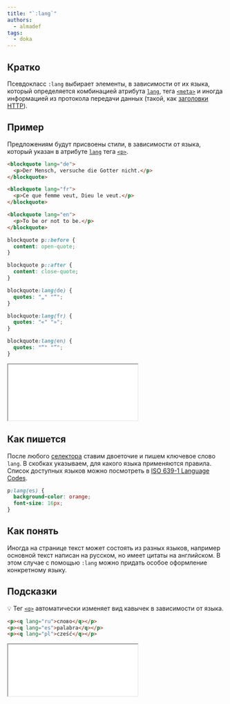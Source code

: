 ```yaml
---
title: "`:lang`"
authors:
  - almadef
tags:
  - doka
---
```


## Кратко

Псевдокласс `:lang` выбирает элементы, в зависимости от их языка, который определяется комбинацией атрибута [`lang`](/html/global-attrs/#lang), тега [`<meta>`](/html/meta/) и иногда информацией из протокола передачи данных (такой, как [заголовки HTTP](/tools/http-protocol/#ispolzovanie-zagolovkov)).

## Пример

Предложениям будут присвоены стили, в зависимости от языка, который указан в атрибуте [`lang`](/html/global-attrs/#lang) тега [`<p>`](/html/p/).

```html
<blockquote lang="de">
  <p>Der Mensch, versuche die Gotter nicht.</p>
</blockquote>

<blockquote lang="fr">
  <p>Ce que femme veut, Dieu le veut.</p>
</blockquote>

<blockquote lang="en">
  <p>То be or not to be.</p>
</blockquote>
```

```css
blockquote p::before {
  content: open-quote;
}

blockquote p::after {
  content: close-quote;
}

blockquote:lang(de) {
  quotes: "„" "“";
}

blockquote:lang(fr) {
  quotes: "«" "»";
}

blockquote:lang(en) {
  quotes: "“" "”";
}
```

<iframe title="Несколько языков" src="demos/many-lang/" height="130"></iframe>

## Как пишется

После любого [селектора](/css/css-rule/#selektor) ставим двоеточие и пишем ключевое слово `lang`. В скобках указываем, для какого языка применяются правила. Список доступных языков можно посмотреть в [ISO 639-1 Language Codes](http://xml.coverpages.org/iso639a.html).

```css
p:lang(es) {
  background-color: orange;
  font-size: 16px;
}
```

## Как понять

Иногда на странице текст может состоять из разных языков, например основной текст написан на русском, но имеет цитаты на английском. В этом случае с помощью `:lang` можно придать особое оформление конкретному языку.

## Подсказки

💡 Тег [`<q>`](/html/q/) автоматически изменяет вид кавычек в зависимости от языка.

```html
<p><q lang="ru">слово</q></p>
<p><q lang="es">palabra</q></p>
<p><q lang="pl">cześć</q></p>
```

<iframe title="Кавычки" src="demos/q/" height="120"></iframe>

